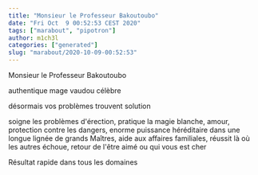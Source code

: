 ```yaml
---
title: "Monsieur le Professeur Bakoutoubo"
date: "Fri Oct  9 00:52:53 CEST 2020"
tags: ["marabout", "pipotron"]
author: m1ch3l
categories: ["generated"]
slug: "marabout/2020-10-09-00:52:53"
---
```


Monsieur le Professeur Bakoutoubo

authentique mage vaudou célèbre

désormais vos problèmes trouvent solution

soigne les problèmes d'érection, pratique la magie blanche, amour, protection contre les dangers, enorme puissance héréditaire dans une longue lignée de grands Maîtres, aide aux affaires familiales, réussit là où les autres échoue, retour de l'être aimé ou qui vous est cher

Résultat rapide dans tous les domaines
